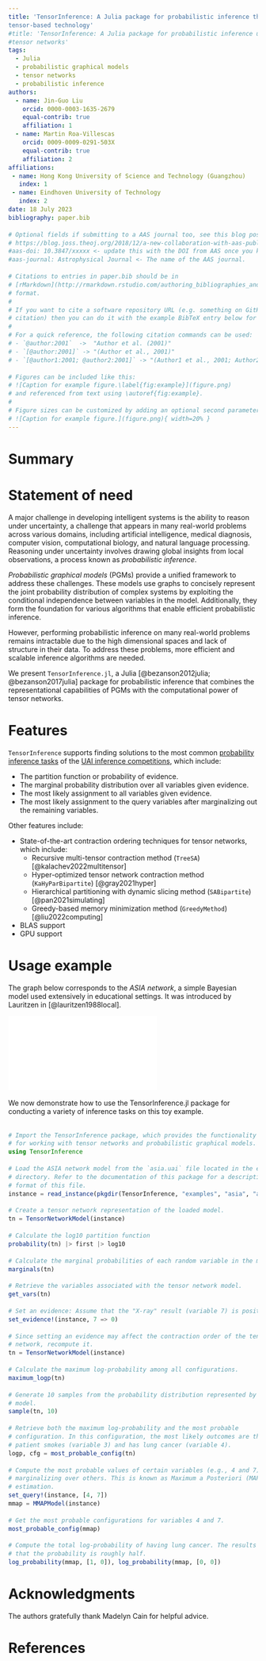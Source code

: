 ```yaml
---
title: 'TensorInference: A Julia package for probabilistic inference through
tensor-based technology'
#title: 'TensorInference: A Julia package for probabilistic inference using
#tensor networks'
tags:
  - Julia
  - probabilistic graphical models
  - tensor networks
  - probabilistic inference
authors:
  - name: Jin-Guo Liu
    orcid: 0000-0003-1635-2679
    equal-contrib: true
    affiliation: 1
  - name: Martin Roa-Villescas
    orcid: 0009-0009-0291-503X
    equal-contrib: true
    affiliation: 2
affiliations:
 - name: Hong Kong University of Science and Technology (Guangzhou)
   index: 1
 - name: Eindhoven University of Technology
   index: 2
date: 18 July 2023
bibliography: paper.bib

# Optional fields if submitting to a AAS journal too, see this blog post:
# https://blog.joss.theoj.org/2018/12/a-new-collaboration-with-aas-publishing
#aas-doi: 10.3847/xxxxx <- update this with the DOI from AAS once you know it.
#aas-journal: Astrophysical Journal <- The name of the AAS journal.

# Citations to entries in paper.bib should be in
# [rMarkdown](http://rmarkdown.rstudio.com/authoring_bibliographies_and_citations.html)
# format.
# 
# If you want to cite a software repository URL (e.g. something on GitHub without a preferred
# citation) then you can do it with the example BibTeX entry below for @fidgit.
# 
# For a quick reference, the following citation commands can be used:
# - `@author:2001`  ->  "Author et al. (2001)"
# - `[@author:2001]` -> "(Author et al., 2001)"
# - `[@author1:2001; @author2:2001]` -> "(Author1 et al., 2001; Author2 et al., 2002)"

# Figures can be included like this:
# ![Caption for example figure.\label{fig:example}](figure.png)
# and referenced from text using \autoref{fig:example}.
# 
# Figure sizes can be customized by adding an optional second parameter:
# ![Caption for example figure.](figure.png){ width=20% }
---
```


# Summary

# Statement of need

A major challenge in developing intelligent systems is the ability to reason
under uncertainty, a challenge that appears in many real-world problems across
various domains, including artificial intelligence, medical diagnosis, computer
vision, computational biology, and natural language processing. Reasoning under
uncertainty involves drawing global insights from local observations, a process
known as *probabilistic inference*.

*Probabilistic graphical models* (PGMs) provide a unified framework to address
these challenges. These models use graphs to concisely represent the joint
probability distribution of complex systems by exploiting the conditional
independence between variables in the model. Additionally, they form the
foundation for various algorithms that enable efficient probabilistic inference.

However, performing probabilistic inference on many real-world problems remains
intractable due to the high dimensional spaces and lack of structure in their
data. To address these problems, more efficient and scalable inference
algorithms are needed.

We present `TensorInference.jl`, a Julia [@bezanson2012julia;
@bezanson2017julia] package for probabilistic inference that combines the
representational capabilities of PGMs with the computational power of tensor
networks.

# Features

`TensorInference` supports finding solutions to the most common [probability
inference
tasks](https://uaicompetition.github.io/uci-2022/competition-entry/tasks/) of
the [UAI inference competitions](https://uaicompetition.github.io/uci-2022/),
which include: 

- The partition function or probability of evidence.
- The marginal probability distribution over all variables given evidence.
- The most likely assignment to all variables given evidence.
- The most likely assignment to the query variables after marginalizing out the
  remaining variables.

Other features include:

- State-of-the-art contraction ordering techniques for tensor networks,
  which include:
    - Recursive multi-tensor contraction method (`TreeSA`) [@kalachev2022multitensor]
    - Hyper-optimized tensor network contraction method (`KaHyParBipartite`) [@gray2021hyper]
    - Hierarchical partitioning with dynamic slicing method (`SABipartite`) [@pan2021simulating]
    - Greedy-based memory minimization method  (`GreedyMethod`) [@liu2022computing]
- BLAS support
- GPU support

# Usage example

The graph below corresponds to the *ASIA network*, a simple Bayesian model
used extensively in educational settings. It was introduced by Lauritzen in
[@lauritzen1988local].

![](./asia-network/out/asia-network.pdf)

We now demonstrate how to use the TensorInference.jl package for conducting a
variety of inference tasks on this toy example.

```julia

# Import the TensorInference package, which provides the functionality needed
# for working with tensor networks and probabilistic graphical models.
using TensorInference

# Load the ASIA network model from the `asia.uai` file located in the examples
# directory. Refer to the documentation of this package for a description of the
# format of this file.
instance = read_instance(pkgdir(TensorInference, "examples", "asia", "asia.uai"))

# Create a tensor network representation of the loaded model.
tn = TensorNetworkModel(instance)

# Calculate the log10 partition function 
probability(tn) |> first |> log10

# Calculate the marginal probabilities of each random variable in the model.
marginals(tn)

# Retrieve the variables associated with the tensor network model.
get_vars(tn)

# Set an evidence: Assume that the "X-ray" result (variable 7) is positive.
set_evidence!(instance, 7 => 0)

# Since setting an evidence may affect the contraction order of the tensor
# network, recompute it.
tn = TensorNetworkModel(instance)

# Calculate the maximum log-probability among all configurations.
maximum_logp(tn)

# Generate 10 samples from the probability distribution represented by the
# model.
sample(tn, 10)

# Retrieve both the maximum log-probability and the most probable
# configuration. In this configuration, the most likely outcomes are that the
# patient smokes (variable 3) and has lung cancer (variable 4).
logp, cfg = most_probable_config(tn)

# Compute the most probable values of certain variables (e.g., 4 and 7) while
# marginalizing over others. This is known as Maximum a Posteriori (MAP)
# estimation.
set_query!(instance, [4, 7])
mmap = MMAPModel(instance)

# Get the most probable configurations for variables 4 and 7.
most_probable_config(mmap)

# Compute the total log-probability of having lung cancer. The results suggest
# that the probability is roughly half.
log_probability(mmap, [1, 0]), log_probability(mmap, [0, 0])
```

# Acknowledgments

The authors gratefully thank Madelyn Cain for helpful advice.

# References
